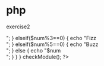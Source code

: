 # php
exercise2

<?php
	function checkModule()
	{
		for($num=0;$num<=50;$num++)
		{
			if($num%3==0 && $num%5==0)
			{
				echo "FizzBuzz<br>";
			}
			
			elseif($num%3==0)
			{
				echo "Fizz<br>";
			}
			
			elseif($num%5==0)
			{
				echo "Buzz<br>";
			}
			
			else
			{
				echo "$num<br>";
			}
		}
	
	}
	
	checkModule();
?>

